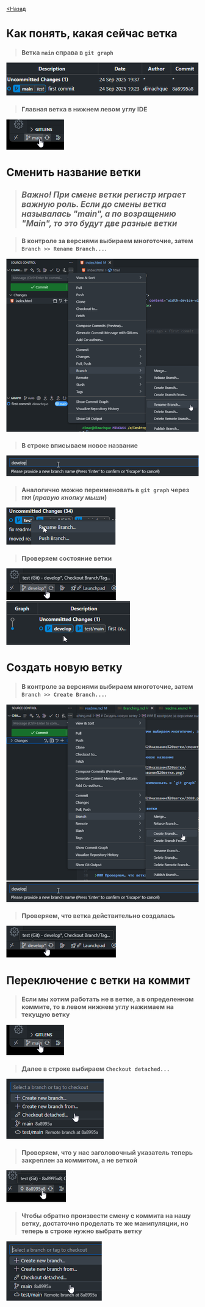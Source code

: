 [<Назад](/readme.md)

# Как понять, какая сейчас ветка

>### Ветка `main` справа в `git graph`

![](/assets/7.%20Сменить%20название%20ветки/main%20ветка%20до%20смены.png)

>### Главная ветка в нижнем левом углу IDE

![](/assets/7.%20Сменить%20название%20ветки/ветка%20main.png)

# Сменить название ветки

>## _Важно! При смене ветки регистр играет важную роль. Если до смены ветка называлась "main", а по возращению "Main", то это будут две разные ветки_

>### В контроле за версиями выбираем многоточие, затем `Branch >> Rename Branch...`.

![](/assets/7.%20Сменить%20название%20ветки/сменить%20название%20ветки.png)

>### В строке вписываем новое название

![](/assets/7.%20Сменить%20название%20ветки/в%20строке%20меняем%20название%20ветки.png)

>### Аналогично можно переименовать в `git graph` через `ПКМ` (_правую кнопку мыши_)

![](/assets/7.%20Сменить%20название%20ветки/2088.png)

>### Проверяем состояние ветки

![](/assets/7.%20Сменить%20название%20ветки/новое%20название%20ветки.png)       
![](/assets/7.%20Сменить%20название%20ветки/новое%20название%20ветки%202.png)

# Создать новую ветку

>### В контроле за версиями выбираем многоточие, затем `Branch >> Create Branch...`.

![](/assets/7.%20Сменить%20название%20ветки/2089.png)       
![](/assets/7.%20Сменить%20название%20ветки/в%20строке%20меняем%20название%20ветки.png)

>### Проверяем, что ветка действительно создалась

![](/assets/7.%20Сменить%20название%20ветки/новое%20название%20ветки.png)

# Переключение с ветки на коммит

>### Если мы хотим работать не в ветке, а в определенном коммите, то в левом нижнем углу нажимаем на текущую ветку

![](/assets/7.%20Сменить%20название%20ветки/ветка%20main.png)

>### Далее в строке выбираем `Checkout detached...`

![](/assets/7.%20Сменить%20название%20ветки/чекаут.png)

>### Проверяем, что у нас заголовочный указатель теперь закреплен за коммитом, а не веткой

![](/assets/7.%20Сменить%20название%20ветки/смена%20коммита%20на%20ветку.png)

>### Чтобы обратно произвести смену с коммита на нашу ветку, достаточно проделать те же манипуляции, но теперь в строке нужно выбрать ветку

![](/assets/7.%20Сменить%20название%20ветки/выбрать%20ветку.png)
